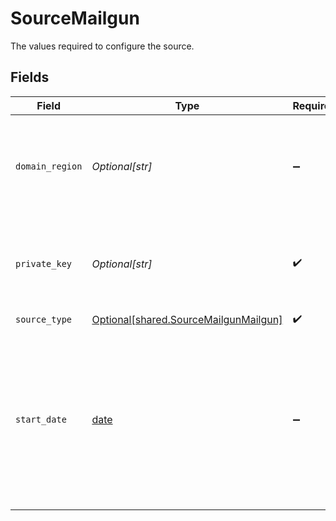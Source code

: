 # SourceMailgun

The values required to configure the source.


## Fields

| Field                                                                                                                                      | Type                                                                                                                                       | Required                                                                                                                                   | Description                                                                                                                                | Example                                                                                                                                    |
| ------------------------------------------------------------------------------------------------------------------------------------------ | ------------------------------------------------------------------------------------------------------------------------------------------ | ------------------------------------------------------------------------------------------------------------------------------------------ | ------------------------------------------------------------------------------------------------------------------------------------------ | ------------------------------------------------------------------------------------------------------------------------------------------ |
| `domain_region`                                                                                                                            | *Optional[str]*                                                                                                                            | :heavy_minus_sign:                                                                                                                         | Domain region code. 'EU' or 'US' are possible values. The default is 'US'.                                                                 |                                                                                                                                            |
| `private_key`                                                                                                                              | *Optional[str]*                                                                                                                            | :heavy_check_mark:                                                                                                                         | Primary account API key to access your Mailgun data.                                                                                       |                                                                                                                                            |
| `source_type`                                                                                                                              | [Optional[shared.SourceMailgunMailgun]](undefined/models/shared/sourcemailgunmailgun.md)                                                   | :heavy_check_mark:                                                                                                                         | N/A                                                                                                                                        |                                                                                                                                            |
| `start_date`                                                                                                                               | [date](https://docs.python.org/3/library/datetime.html#date-objects)                                                                       | :heavy_minus_sign:                                                                                                                         | UTC date and time in the format 2020-10-01 00:00:00. Any data before this date will not be replicated. If omitted, defaults to 3 days ago. | 2023-08-01T00:00:00Z                                                                                                                       |